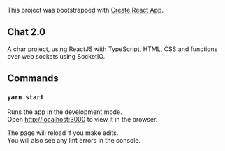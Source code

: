 This project was bootstrapped with [Create React App](https://github.com/facebook/create-react-app).

## Chat 2.0

A char project, using ReactJS with TypeScript, HTML, CSS and functions over web sockets using SocketIO.

## Commands

### `yarn start`

Runs the app in the development mode.<br />
Open [http://localhost:3000](http://localhost:3000) to view it in the browser.

The page will reload if you make edits.<br />
You will also see any lint errors in the console.